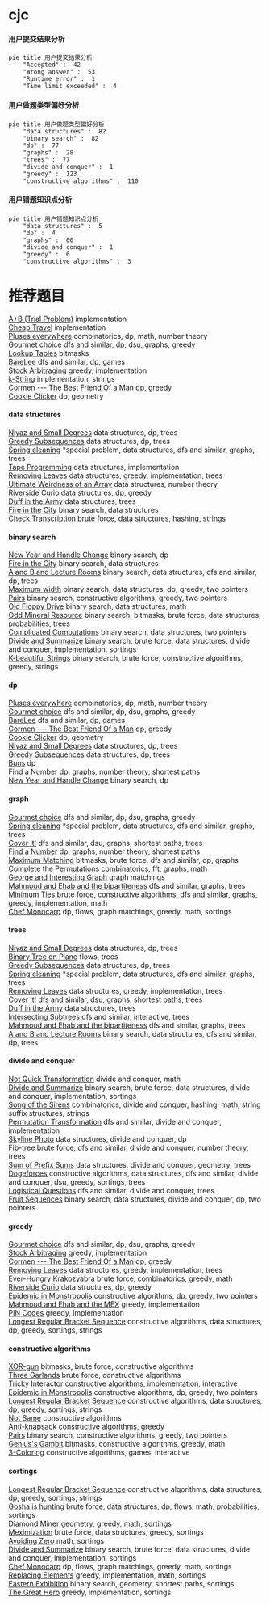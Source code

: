 # cjc
<!-- tabs:start -->
#### **用户提交结果分析**

```mermaid
pie title 用户提交结果分析
    "Accepted" :  42
    "Wrong answer" :  53
    "Runtime error" :  1
    "Time limit exceeded" :  4
```
#### **用户做题类型偏好分析**

```mermaid
pie title 用户做题类型偏好分析
    "data structures" :  82
    "binary search" :  82
    "dp" :  77
    "graphs" :  28
    "trees" :  77
    "divide and conquer" :  1
    "greedy" :  123
    "constructive algorithms" :  110
```
#### **用户错题知识点分析**

```mermaid
pie title 用户错题知识点分析
    "data structures" :  5
    "dp" :  4
    "graphs" :  00
    "divide and conquer" :  1
    "greedy" :  6
    "constructive algorithms" :  3
```
<!-- tabs:end -->
# 推荐题目
[A+B (Trial Problem)](http://codeforces.com/problemset/problem/1351/A)		implementation		  
[Cheap Travel](http://codeforces.com/problemset/problem/466/A)		implementation		  
[Pluses everywhere](https://codeforces.com/contest/521/problem/C)		combinatorics,
                        dp,
                        math,
                        number theory		  
[Gourmet choice](http://codeforces.com/problemset/problem/1131/D)		dfs and similar,
                        dp,
                        dsu,
                        graphs,
                        greedy		  
[Lookup Tables](http://codeforces.com/problemset/problem/1423/I)		bitmasks		  
[BareLee](http://codeforces.com/problemset/problem/1369/F)		dfs and similar,
                        dp,
                        games		  
[Stock Arbitraging](http://codeforces.com/problemset/problem/1150/A)		greedy,
                        implementation		  
[k-String](http://codeforces.com/problemset/problem/219/A)		implementation,
                        strings		  
[Cormen --- The Best Friend Of a Man](http://codeforces.com/problemset/problem/732/B)		dp,
                        greedy		  
[Cookie Clicker](http://codeforces.com/problemset/problem/377/E)		dp,
                        geometry		  
<!-- tabs:start -->
#### **data structures**
[Niyaz and Small Degrees](http://codeforces.com/problemset/problem/1119/F)		data structures,
                        dp,
                        trees		  
[Greedy Subsequences](http://codeforces.com/problemset/problem/1132/G)		data structures,
                        dp,
                        trees		  
[Spring cleaning](http://codeforces.com/problemset/problem/1403/B)		*special problem,
                        data structures,
                        dfs and similar,
                        graphs,
                        trees		  
[Tape Programming](http://codeforces.com/problemset/problem/238/D)		data structures,
                        implementation		  
[Removing Leaves](http://codeforces.com/problemset/problem/1385/F)		data structures,
                        greedy,
                        implementation,
                        trees		  
[Ultimate Weirdness of an Array](http://codeforces.com/problemset/problem/671/C)		data structures,
                        number theory		  
[Riverside Curio](https://codeforces.com/contest/957/problem/D)		data structures,
                        dp,
                        greedy		  
[Duff in the Army](http://codeforces.com/problemset/problem/587/C)		data structures,
                        trees		  
[Fire in the City](http://codeforces.com/problemset/problem/845/E)		binary search,
                        data structures		  
[Check Transcription](http://codeforces.com/problemset/problem/1056/E)		brute force,
                        data structures,
                        hashing,
                        strings		  
#### **binary search**
[New Year and Handle Change](http://codeforces.com/problemset/problem/1279/F)		binary search,
                        dp		  
[Fire in the City](http://codeforces.com/problemset/problem/845/E)		binary search,
                        data structures		  
[A and B and Lecture Rooms](http://codeforces.com/problemset/problem/519/E)		binary search,
                        data structures,
                        dfs and similar,
                        dp,
                        trees		  
[Maximum width](http://codeforces.com/problemset/problem/1492/C)		binary search,
                        data structures,
                        dp,
                        greedy,
                        two pointers		  
[Pairs](http://codeforces.com/problemset/problem/1463/D)		binary search,
                        constructive algorithms,
                        greedy,
                        two pointers		  
[Old Floppy Drive](http://codeforces.com/problemset/problem/1490/G)		binary search,
                        data structures,
                        math		  
[Odd Mineral Resource](http://codeforces.com/problemset/problem/1479/D)		binary search,
                        bitmasks,
                        brute force,
                        data structures,
                        probabilities,
                        trees		  
[Complicated Computations](http://codeforces.com/problemset/problem/1436/E)		binary search,
                        data structures,
                        two pointers		  
[Divide and Summarize](http://codeforces.com/problemset/problem/1461/D)		binary search,
                        brute force,
                        data structures,
                        divide and conquer,
                        implementation,
                        sortings		  
[K-beautiful Strings](http://codeforces.com/problemset/problem/1493/C)		binary search,
                        brute force,
                        constructive algorithms,
                        greedy,
                        strings		  
#### **dp**
[Pluses everywhere](https://codeforces.com/contest/521/problem/C)		combinatorics,
                        dp,
                        math,
                        number theory		  
[Gourmet choice](http://codeforces.com/problemset/problem/1131/D)		dfs and similar,
                        dp,
                        dsu,
                        graphs,
                        greedy		  
[BareLee](http://codeforces.com/problemset/problem/1369/F)		dfs and similar,
                        dp,
                        games		  
[Cormen --- The Best Friend Of a Man](http://codeforces.com/problemset/problem/732/B)		dp,
                        greedy		  
[Cookie Clicker](http://codeforces.com/problemset/problem/377/E)		dp,
                        geometry		  
[Niyaz and Small Degrees](http://codeforces.com/problemset/problem/1119/F)		data structures,
                        dp,
                        trees		  
[Greedy Subsequences](http://codeforces.com/problemset/problem/1132/G)		data structures,
                        dp,
                        trees		  
[Buns](http://codeforces.com/problemset/problem/106/C)		dp		  
[Find a Number](http://codeforces.com/problemset/problem/1070/A)		dp,
                        graphs,
                        number theory,
                        shortest paths		  
[New Year and Handle Change](http://codeforces.com/problemset/problem/1279/F)		binary search,
                        dp		  
#### **graph**
[Gourmet choice](http://codeforces.com/problemset/problem/1131/D)		dfs and similar,
                        dp,
                        dsu,
                        graphs,
                        greedy		  
[Spring cleaning](http://codeforces.com/problemset/problem/1403/B)		*special problem,
                        data structures,
                        dfs and similar,
                        graphs,
                        trees		  
[Cover it!](http://codeforces.com/problemset/problem/1176/E)		dfs and similar,
                        dsu,
                        graphs,
                        shortest paths,
                        trees		  
[Find a Number](http://codeforces.com/problemset/problem/1070/A)		dp,
                        graphs,
                        number theory,
                        shortest paths		  
[Maximum Matching](http://codeforces.com/problemset/problem/1038/E)		bitmasks,
                        brute force,
                        dfs and similar,
                        dp,
                        graphs		  
[Complete the Permutations](http://codeforces.com/problemset/problem/715/E)		combinatorics,
                        fft,
                        graphs,
                        math		  
[George and Interesting Graph](http://codeforces.com/problemset/problem/387/D)		graph matchings		  
[Mahmoud and Ehab and the bipartiteness](http://codeforces.com/problemset/problem/862/B)		dfs and similar,
                        graphs,
                        trees		  
[Minimum Ties](http://codeforces.com/problemset/problem/1487/C)		brute force,
                        constructive algorithms,
                        dfs and similar,
                        graphs,
                        greedy,
                        implementation,
                        math		  
[Chef Monocarp](http://codeforces.com/problemset/problem/1437/C)		dp,
                        flows,
                        graph matchings,
                        greedy,
                        math,
                        sortings		  
#### **trees**
[Niyaz and Small Degrees](http://codeforces.com/problemset/problem/1119/F)		data structures,
                        dp,
                        trees		  
[Binary Tree on Plane](http://codeforces.com/problemset/problem/277/E)		flows,
                        trees		  
[Greedy Subsequences](http://codeforces.com/problemset/problem/1132/G)		data structures,
                        dp,
                        trees		  
[Spring cleaning](http://codeforces.com/problemset/problem/1403/B)		*special problem,
                        data structures,
                        dfs and similar,
                        graphs,
                        trees		  
[Removing Leaves](http://codeforces.com/problemset/problem/1385/F)		data structures,
                        greedy,
                        implementation,
                        trees		  
[Cover it!](http://codeforces.com/problemset/problem/1176/E)		dfs and similar,
                        dsu,
                        graphs,
                        shortest paths,
                        trees		  
[Duff in the Army](http://codeforces.com/problemset/problem/587/C)		data structures,
                        trees		  
[Intersecting Subtrees](http://codeforces.com/problemset/problem/1044/B)		dfs and similar,
                        interactive,
                        trees		  
[Mahmoud and Ehab and the bipartiteness](http://codeforces.com/problemset/problem/862/B)		dfs and similar,
                        graphs,
                        trees		  
[A and B and Lecture Rooms](http://codeforces.com/problemset/problem/519/E)		binary search,
                        data structures,
                        dfs and similar,
                        dp,
                        trees		  
#### **divide and conquer**
[Not Quick Transformation](http://codeforces.com/problemset/problem/117/D)		divide and conquer,
                        math		  
[Divide and Summarize](http://codeforces.com/problemset/problem/1461/D)		binary search,
                        brute force,
                        data structures,
                        divide and conquer,
                        implementation,
                        sortings		  
[Song of the Sirens](http://codeforces.com/problemset/problem/1466/G)		combinatorics,
                        divide and conquer,
                        hashing,
                        math,
                        string suffix structures,
                        strings		  
[Permutation Transformation](http://codeforces.com/problemset/problem/1490/D)		dfs and similar,
                        divide and conquer,
                        implementation		  
[Skyline Photo](https://codeforces.com/contest/1483/problem/C)		data structures,
                        divide and conquer,
                        dp		  
[Fib-tree](http://codeforces.com/problemset/problem/1491/E)		brute force,
                        dfs and similar,
                        divide and conquer,
                        number theory,
                        trees		  
[Sum of Prefix Sums](http://codeforces.com/problemset/problem/1303/G)		data structures,
                        divide and conquer,
                        geometry,
                        trees		  
[Dogeforces](http://codeforces.com/problemset/problem/1494/D)		constructive algorithms,
                        data structures,
                        dfs and similar,
                        divide and conquer,
                        dsu,
                        greedy,
                        sortings,
                        trees		  
[Logistical Questions](http://codeforces.com/problemset/problem/566/C)		dfs and similar,
                        divide and conquer,
                        trees		  
[Fruit Sequences](http://codeforces.com/problemset/problem/1428/F)		binary search,
                        data structures,
                        divide and conquer,
                        dp,
                        two pointers		  
#### **greedy**
[Gourmet choice](http://codeforces.com/problemset/problem/1131/D)		dfs and similar,
                        dp,
                        dsu,
                        graphs,
                        greedy		  
[Stock Arbitraging](http://codeforces.com/problemset/problem/1150/A)		greedy,
                        implementation		  
[Cormen --- The Best Friend Of a Man](http://codeforces.com/problemset/problem/732/B)		dp,
                        greedy		  
[Removing Leaves](http://codeforces.com/problemset/problem/1385/F)		data structures,
                        greedy,
                        implementation,
                        trees		  
[Ever-Hungry Krakozyabra](http://codeforces.com/problemset/problem/833/C)		brute force,
                        combinatorics,
                        greedy,
                        math		  
[Riverside Curio](https://codeforces.com/contest/957/problem/D)		data structures,
                        dp,
                        greedy		  
[Epidemic in Monstropolis](http://codeforces.com/problemset/problem/733/C)		constructive algorithms,
                        dp,
                        greedy,
                        two pointers		  
[Mahmoud and Ehab and the MEX](http://codeforces.com/problemset/problem/862/A)		greedy,
                        implementation		  
[PIN Codes](http://codeforces.com/problemset/problem/1263/B)		greedy,
                        implementation		  
[Longest Regular Bracket Sequence](http://codeforces.com/problemset/problem/5/C)		constructive algorithms,
                        data structures,
                        dp,
                        greedy,
                        sortings,
                        strings		  
#### **constructive algorithms**
[XOR-gun](http://codeforces.com/problemset/problem/1415/D)		bitmasks,
                        brute force,
                        constructive algorithms		  
[Three Garlands](http://codeforces.com/problemset/problem/911/C)		brute force,
                        constructive algorithms		  
[Tricky Interactor](http://codeforces.com/problemset/problem/1081/F)		constructive algorithms,
                        implementation,
                        interactive		  
[Epidemic in Monstropolis](http://codeforces.com/problemset/problem/733/C)		constructive algorithms,
                        dp,
                        greedy,
                        two pointers		  
[Longest Regular Bracket Sequence](http://codeforces.com/problemset/problem/5/C)		constructive algorithms,
                        data structures,
                        dp,
                        greedy,
                        sortings,
                        strings		  
[Not Same](http://codeforces.com/problemset/problem/1227/G)		constructive algorithms		  
[Anti-knapsack](http://codeforces.com/problemset/problem/1493/A)		constructive algorithms,
                        greedy		  
[Pairs](http://codeforces.com/problemset/problem/1463/D)		binary search,
                        constructive algorithms,
                        greedy,
                        two pointers		  
[Genius's Gambit](http://codeforces.com/problemset/problem/1492/D)		bitmasks,
                        constructive algorithms,
                        greedy,
                        math		  
[3-Coloring](https://codeforces.com/contest/1504/problem/D)		constructive algorithms,
                        games,
                        interactive		  
#### **sortings**
[Longest Regular Bracket Sequence](http://codeforces.com/problemset/problem/5/C)		constructive algorithms,
                        data structures,
                        dp,
                        greedy,
                        sortings,
                        strings		  
[Gosha is hunting](http://codeforces.com/problemset/problem/739/E)		brute force,
                        data structures,
                        dp,
                        flows,
                        math,
                        probabilities,
                        sortings		  
[Diamond Miner](https://codeforces.com/contest/1496/problem/C)		geometry,
                        greedy,
                        math,
                        sortings		  
[Meximization](http://codeforces.com/problemset/problem/1497/A)		brute force,
                        data structures,
                        greedy,
                        sortings		  
[Avoiding Zero](http://codeforces.com/problemset/problem/1427/A)		math,
                        sortings		  
[Divide and Summarize](http://codeforces.com/problemset/problem/1461/D)		binary search,
                        brute force,
                        data structures,
                        divide and conquer,
                        implementation,
                        sortings		  
[Chef Monocarp](http://codeforces.com/problemset/problem/1437/C)		dp,
                        flows,
                        graph matchings,
                        greedy,
                        math,
                        sortings		  
[Replacing Elements](http://codeforces.com/problemset/problem/1473/A)		greedy,
                        implementation,
                        math,
                        sortings		  
[Eastern Exhibition](http://codeforces.com/problemset/problem/1486/B)		binary search,
                        geometry,
                        shortest paths,
                        sortings		  
[The Great Hero](http://codeforces.com/problemset/problem/1480/B)		greedy,
                        implementation,
                        sortings		  
<!-- tabs:end -->
